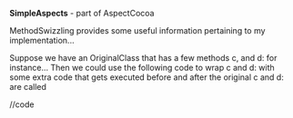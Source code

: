 **SimpleAspects** - part of AspectCocoa

MethodSwizzling provides some useful information pertaining to my implementation...

Suppose we have an OriginalClass that has a few methods c, and d: for instance...
Then we could use the following code to wrap c and d: with some extra code that gets executed before and after the original c and d: are called

    

//code

    
